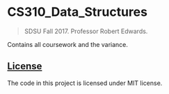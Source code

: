 # CS310_Data_Structures
> SDSU Fall 2017. Professor Robert Edwards.

Contains all coursework and the variance.

## [License](LICENSE)

The code in this project is licensed under MIT license.